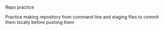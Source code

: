 Repo practice

Practice making repository from command line and staging files to commit them locally before pushing them